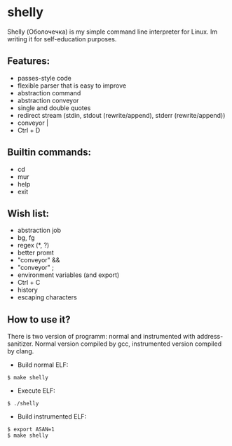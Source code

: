 # shelly
Shelly (Оболочечка) is my simple command line interpreter for Linux. Im writing it for self-education purposes.

## Features:
* passes-style code
* flexible parser that is easy to improve
* abstraction command
* abstraction conveyor
* single and double quotes
* redirect stream (stdin, stdout (rewrite/append), stderr (rewrite/append))
* conveyor |
* Ctrl + D

## Builtin commands:
* cd
* mur
* help
* exit

## Wish list:
* abstraction job
* bg, fg
* regex (*, ?)
* better promt
* "conveyor" &&
* "conveyor" ;
* environment variables (and export)
* Ctrl + C
* history
* escaping characters

## How to use it?
There is two version of programm: normal and instrumented with address-sanitizer.
Normal version compiled by gcc, instrumented version compiled by clang.

* Build normal ELF:
```
$ make shelly
```
* Execute ELF:
```
$ ./shelly
```
* Build instrumented ELF:
```
$ export ASAN=1
$ make shelly
```
